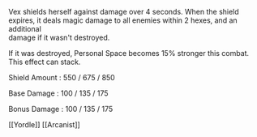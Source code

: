Vex shields herself against damage over 4 seconds. When the shield expires, it deals magic damage to all enemies within 2 hexes, and an additional  
damage if it wasn't destroyed.  
  
If it was destroyed, Personal Space becomes 15% stronger this combat. This effect can stack.

Shield Amount : 550 / 675 / 850

Base Damage : 100 / 135 / 175

Bonus Damage : 100 / 135 / 175

[[Yordle]]
[[Arcanist]]
